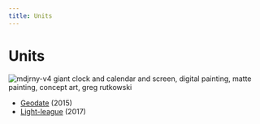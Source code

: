 ```yaml
---
title: Units
---
```


# Units

![mdjrny-v4 giant clock and calendar and screen, digital painting, matte painting, concept art, greg rutkowski](units.png)

- [Geodate](/units/geodate) (2015)
- [Light-league](https://ll.vinc.cc) (2017)
